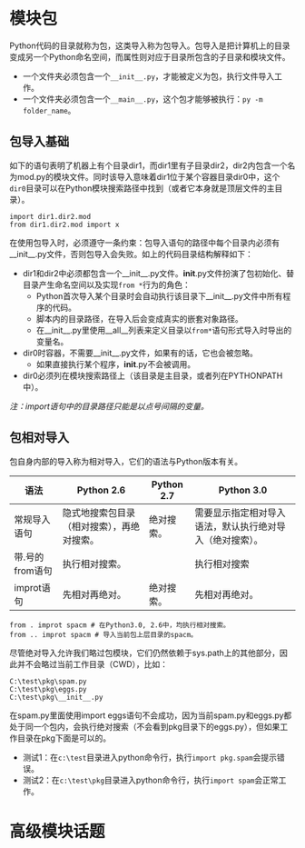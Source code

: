 # 模块包

Python代码的目录就称为包，这类导入称为包导入。包导入是把计算机上的目录变成另一个Python命名空间，而属性则对应于目录所包含的子目录和模块文件。

- 一个文件夹必须包含一个`__init__.py`，才能被定义为包，执行文件导入工作。
- 一个文件夹必须包含一个`__main__.py`，这个包才能够被执行：`py -m folder_name`。

## 包导入基础

如下的语句表明了机器上有个目录dir1，而dir1里有子目录dir2，dir2内包含一个名为mod.py的模块文件。同时该导入意味着dir1位于某个容器目录dir0中，这个`dir0`目录可以在Python模块搜索路径中找到（或者它本身就是顶层文件的主目录）。

```
import dir1.dir2.mod
from dir1.dir2.mod import x
```

在使用包导入时，必须遵守一条约束：包导入语句的路径中每个目录内必须有__init__.py文件，否则包导入会失败。如上的代码目录结构解释如下：

- dir1和dir2中必须都包含一个__init__.py文件。__init__.py文件扮演了包初始化、替目录产生命名空间以及实现`from *`行为的角色：
  - Python首次导入某个目录时会自动执行该目录下__init__.py文件中所有程序的代码。
  - 脚本内的目录路径，在导入后会变成真实的嵌套对象路径。
  - 在__init__.py里使用__all__列表来定义目录以`from*`语句形式导入时导出的变量名。
- dir0时容器，不需要__init__.py文件，如果有的话，它也会被忽略。
  - 如果直接执行某个程序，__init__.py不会被调用。
- dir0必须列在模块搜索路径上（该目录是主目录，或者列在PYTHONPATH中）。

*注：import语句中的目录路径只能是以点号间隔的变量。*

## 包相对导入

包自身内部的导入称为相对导入，它们的语法与Python版本有关。

|语法|Python 2.6|Python 2.7|Python 3.0|
|-|-|-|-|
|常规导入语句|隐式地搜索包目录（相对搜索），再绝对搜索。|绝对搜索。|需要显示指定相对导入语法，默认执行绝对导入（绝对搜索）。|
|带.号的from语句|执行相对搜索。||执行相对搜索|
|improt语句|先相对再绝对。|绝对搜索。|先相对再绝对。|


```
from . improt spacm # 在Python3.0, 2.6中，均执行相对搜索。
from .. improt spacm # 导入当前包上层目录的spacm。
```

尽管绝对导入允许我们略过包模块，它们仍然依赖于sys.path上的其他部分，因此并不会略过当前工作目录（CWD），比如：

```
C:\test\pkg\spam.py
C:\test\pkg\eggs.py
C:\test\pkg\__init__.py
```

在spam.py里面使用import eggs语句不会成功，因为当前spam.py和eggs.py都处于同一个包内，会执行绝对搜索（不会看到pkg目录下的eggs.py），但如果工作目录在pkg下面是可以的。

- 测试1：在`c:\test`目录进入python命令行，执行`import pkg.spam`会提示错误。
- 测试2：在`c:\test\pkg`目录进入python命令行，执行`import spam`会正常工作。

# 高级模块话题
